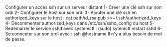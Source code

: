 Configurer un accès ssh sur un serveur distant
1- Créer une clé ssh sur son ordi
2- Configurer le host sur son ordi
3- Ajouter une clé ssh en authorized_keys sur le host : cat path/id_rsa.pub >>~/.ssh/authorized_keys
4- Décommenter authorized_keys dans /etc/ssh/sshd_config du host
5- Redémarrer le service sshd avec systemctl : (sudo) sytemctl restart sshd
6- Se connceter sur son ordi avec : ssh <user>@hostname 
    Il n'y a plus besoin de mot de passe.
